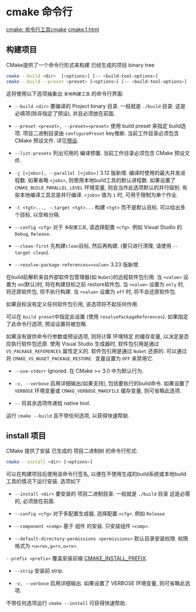 # cmake 命令行

[cmake: 命令行工具cmake](https://blog.csdn.net/zhizhengguan/article/details/118339062)
[cmake.1.html](https://cmake.org/cmake/help/latest/manual/cmake.1.html)

## 构建项目

CMake提供了一个命令行形式来构建 已经生成的项目 binary tree

```bash
cmake --build <dir>  [<options>] [-- <build-tool-options>]
cmake --build --preset <preset> [<options>] [-- <build-tool-options>]
```

这将使用以下选项抽象出 `本地构建工具` 的命令行界面:

+ `--build <dir>`
要编译的 Project binary 目录.  一般就是 `./build` 目录.
这是必填项(除非指定了预设), 并且必须放在前面.

+ `--preset <preset>, --preset=<preset>`
使用 build preset 来指定 build选项.
项目二进制目录由 `configurePreset` key推断.
当前工作目录必须包含 CMake 预设文件. 详见[预设](https://cmake.org/cmake/help/latest/manual/cmake-presets.7.html#manual:cmake-presets(7)).

+ `--list-presets`
列出可用的 编译预置. 当前工作目录必须包含 CMake 预设文件.

+ `-j [<jobs>], --parallel [<jobs>]`
3.12 版新增.
编译时使用的最大并发进程数. 如果省略 `<jobs>`, 则使用本地build工具的默认进程数.
如果设置了 `CMAKE_BUILD_PARALLEL_LEVEL` 环境变量, 则会当作此选项默认的并行级别.
有些本地编译工具总是并行编译. `<jobs>` 值为 `1` 时, 可用于限制为单个作业.

+ `-t <tgt>..., --target <tgt>...`
构建 `<tgt>` 而不是默认目标. 可以给出多个目标, 以空格分隔.

+ `--config <cfg>`
对于 `多配置工具`, 请选择配置 `<cfg>`.
例如 Visual Studio 的 `Debug`, `Release`.

+ `--clean-first`
先构建`clean`目标, 然后再构建.
(要只进行清理, 请使用 `--target clean`).

+ `--resolve-package-references=<value>`
3.23 版新增.

在build前解析来自外部软件包管理器(如 `NuGet`)的远程软件包引用.
当 `<value>` 设置为 `on`(默认)时, 将在构建目标之前 restore软件包.
当 `<value>` 设置为 `only` 时, 将还原软件包, 但不执行构建.
当 `<value>` 设置为 `off` 时, 将不会还原软件包.

如果目标没有定义任何软件包引用, 该选项将不起任何作用.

可以在 `build preset`中指定此设置
(使用 `resolvePackageReferences`). 如果指定了此命令行选项, 预设设置将被忽略.

如果没有提供命令行参数或预设选项,
则将计算 环境特定 的缓存变量, 以决定是否应执行软件包还原.
使用 Visual Studio 生成器时, 软件包引用是通过 `VS_PACKAGE_REFERENCES` 属性定义的.
软件包引用是通过 `NuGet` 还原的.
可以通过将 `CMAKE_VS_NUGET_PACKAGE_RESTORE ` 变量设置为 `OFF` 来禁用它.

+ `--use-stderr`
Ignored. 在 CMake >= 3.0 中为默认行为.

+ `-v, --verbose`
启用详细输出(如果支持), 包括要执行的build命令.
如果设置了 `VERBOSE` 环境变量或 `CMAKE_VERBOSE_MAKEFILE` 缓存变量, 则可省略此选项.

+ `--`
将其余选项传递给 native tool.

运行 `cmake --build` 且不带任何选项, 以获得快速帮助.

## install 项目

CMake 提供了安装 已生成的 项目二进制树 的命令行形式:

```bash
cmake --install <dir> [<options>]
```

可以在构建项目后使用该命令行签名,
以便在不使用生成的build系统或本地build工具的情况下运行安装. 选项如下

+ `--install <dir>`
要安装的 项目二进制目录. 一般就是 `./build` 目录
这是必需的, 必须放在前面.

+ `--config <cfg>`
对于多配置生成器, 选择配置 `<cfg>`.
例如 `Release`

+ `--component <comp>`
基于 组件 的安装. 只安装组件 `<comp>`.

+ `--default-directory-permissions <permissions>`
默认目录安装权限. 权限格式为 `<u=rwx,g=rx,o=rx>`.

`--prefix <prefix>`
覆盖安装前缀 [CMAKE_INSTALL_PREFIX](https://cmake.org/cmake/help/latest/variable/CMAKE_INSTALL_PREFIX.html#variable:CMAKE_INSTALL_PREFIX).

+ `--strip`
安装前 strip.

+ `-v, --verbose`
启用详细输出.
如果设置了 VERBOSE 环境变量, 则可省略此选项.

不带任何选项运行 `cmake --install` 可获得快速帮助.
